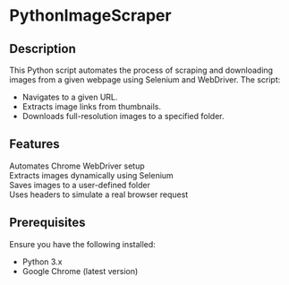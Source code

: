 # PythonImageScraper

## Description  
This Python script automates the process of scraping and downloading images from a given webpage using Selenium and WebDriver. The script:  
- Navigates to a given URL.  
- Extracts image links from thumbnails.  
- Downloads full-resolution images to a specified folder.  

## Features  
Automates Chrome WebDriver setup  
Extracts images dynamically using Selenium  
Saves images to a user-defined folder  
Uses headers to simulate a real browser request  

## Prerequisites  
Ensure you have the following installed:  
- Python 3.x  
- Google Chrome (latest version)  
